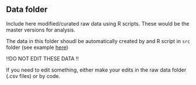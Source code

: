 ## Data folder
Include here modified/curated raw data using R scripts. These would be the master versions for analysis.

The data in this folder shoudl be automatically created by and R script in `src` folder (see example [here](https://github.com/SCBI-ForestGEO/SCBI-ForestGEO-Data/blob/master/tree_mortality/R_script/1-Creating_data_files_from_raw_data.R))

!!DO NOT EDIT THESE DATA !!

If you need to edit something, either make your edits in the raw data folder (.csv files) or by code.
